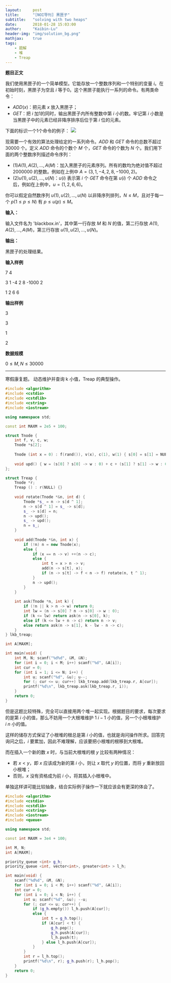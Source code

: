 ```yaml
---
layout:     post
title:      "[NOI导刊] 黑匣子"
subtitle:   "solving with two heaps"
date:       2018-01-28 15:03:00
author:     "Kaibin-Lu"
header-img: "img/solution_bg.png"
mathjax:    true
tags:
    - 题解
    - 堆
    - Treap
---
```



**题目正文**

   我们使用黑匣子的一个简单模型。它能存放一个整数序列和一个特别的变量 $i$。在初始时刻，黑匣子为空且 $i$ 等于0。这个黑匣子能执行一系列的命令。有两类命令：

- $ADD(x)$：把元素 $x$ 放入黑匣子；
- $GET$：把 $i$ 加1的同时，输出黑匣子内所有整数中第 $i$ 小的数。牢记第 $i$ 小数是当黑匣子中的元素已经非降序排序后位于第 $i$ 位的元素。


下面的标识一个1个命令的例子：
![](https://cdn.luogu.org/upload/pic/661.png)
 
现需要一个有效的算法处理给定的一系列命令。$ADD$ 和 $GET$ 命令的总数不超过 30000 个。定义 $ADD$ 命令的个数个 $M$ 个，$GET$ 命令的个数为 $N$ 个。我们用下面的两个整数序列描述命令序列：

- (1)$A(1), A(2), \ldots, A(M)$：加入黑匣子的元素序列。所有的数均为绝对值不超过 2000000 的整数。例如在上例中 $A=(3, 1, -4, 2, 8, -1000, 2)$。
- (2)$u(1), u(2), \ldots, u(N)$：$u(i)$ 表示第 $i$ 个 $GET$ 命令在第 $u(i)$ 个 $ADD$ 命令之后，例如在上例中，$u=(1, 2, 6, 6)$。


你可以假定自然数序列 $u(1), u(2),\ldots, u(N)$ 以非降序列排列，$N\leq M$，且对于每一个 $p(1\leq p\leq N)$ 有 $p\leq u(p)\leq M$。

**输入：**

输入文件名为 'blackbox.in'，其中第一行存放 $M$ 和 $N$ 的值，第二行存放 $A(1), A(2), \ldots, A(M)$，第三行存放 $u(1), u(2), \ldots, u(N)$。

**输出：**

黑匣子的处理结果。

**输入样例**

7 4

3 1 -4 2 8 -1000 2

1 2 6 6

**输出样例**

3

3

1

2

**数据规模**

$0\leq M, N\leq30000$

----------

 
寒假康复题。
动态维护并查询 k 小值，Treap 的典型操作。

```cpp
#include <algorithm>
#include <cstdio>
#include <cstdlib>
#include <cstring>
#include <iostream>

using namespace std;

const int MAXM = 2e5 + 100;

struct Tnode {
	int f, v, c, w;
	Tnode *s[2];
	
	Tnode (int x = 0) : f(rand()), v(x), c(1), w(1) { s[0] = s[1] = NULL; }
    
    void upd() { w = (s[0] ? s[0] -> w : 0) + c + (s[1] ? s[1] -> w : 0); }
};

struct Treap {
	Tnode *r;
	Treap () : r(NULL) {}
	
	void rotate(Tnode *&n, int d) {
		Tnode *s_ = n -> s[d ^ 1];
		n -> s[d ^ 1] = s_ -> s[d];
		s_ -> s[d] = n;
		n -> upd();
		s_ -> upd();
		n = s_;
	}
	
	void add(Tnode *&n, int x) {
		if (!n) n = new Tnode(x);
		else {
			if (x == n -> v) ++(n -> c);
			else {
				int t = x > n -> v;
				add(n -> s[t], x);
				if (n -> s[t] -> f < n -> f) rotate(n, t ^ 1);
			}
			n -> upd();
		}
	}
	
	int ask(Tnode *n, int k) {
		if (!n || k > n -> w) return 0;
		int lw = (n -> s[0] ? n -> s[0] -> w : 0);
		if (k <= lw) return ask(n -> s[0], k);
		else if (k <= lw + n -> c) return n -> v;
		else return ask(n -> s[1], k - lw - n -> c);
	}
} lkb_treap;

int A[MAXM];

int main(void) {
	int M, N; scanf("%d%d", &M, &N);
	for (int i = 0; i < M; i++) scanf("%d", &A[i]);
	int cur = 0;
	for (int i = 1; i <= N; i++) {
		int u; scanf("%d", &u); u--;
		for (; cur <= u; cur++) lkb_treap.add(lkb_treap.r, A[cur]);
		printf("%d\n", lkb_treap.ask(lkb_treap.r, i));
	}
	return 0;
}
```


但是这题比较特殊，完全可以直接用两个堆一起实现。根据题目的要求，每次要求的是第 $i$ 小的值，那么不妨用一个大根堆维护 $1 ~ i - 1$ 小的值，另一个小根堆维护 $i ~ n$ 小的值。

这样的储存方式保证了小根堆的根总是第 $i$ 小的值，也就是询问操作所求。回答完询问之后，$i$ 要累加，因此不难理解，应该要把小根堆的根移到大根堆。

而在插入一个新的数 $x$ 时，与当前大根堆的根 $y$ 比较有两种情况：
- 若 $x < y$，即 $x$ 应该成为新的第 $i$ 小，则让 $x$ 取代 $y$ 的位置，而将 $y$ 重新放回小根堆；
- 否则，$x$ 没有资格成为前 $i$ 小，将其插入小根堆中。

单独这样讲可能比较抽象，结合实际例子操作一下就应该会有更深的体会了。

```cpp
#include <algorithm>
#include <cstdio>
#include <cstdlib>
#include <cstring>
#include <iostream>
#include <queue>

using namespace std;

const int MAXM = 3e4 + 100;

int M, N;
int A[MAXM];

priority_queue <int> g_h;
priority_queue <int, vector<int>, greater<int> > l_h;

int main(void) {
	scanf("%d%d", &M, &N);
	for (int i = 0; i < M; i++) scanf("%d", &A[i]);	
	int cur = 0;
	for (int i = 0; i < N; i++) {
		int u; scanf("%d", &u); --u;
		for (; cur <= u; cur++) {
			if (g_h.empty()) l_h.push(A[cur]);
			else {
				int t = g_h.top();
				if (A[cur] < t) {
					g_h.pop();
					g_h.push(A[cur]);
					l_h.push(t);
				} else l_h.push(A[cur]);
			}
		}
		int r = l_h.top();
		printf("%d\n", r); g_h.push(r); l_h.pop();
	}
	return 0;
}
```
